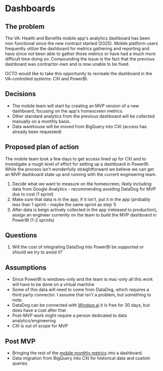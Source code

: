 # Dashboards

## The problem

The VA: Health and Benefits mobile app's analytics dashboard has been non-functional since the new contract started (2025). Mobile platform users frequently utilize the dashboard for metrics gathering and reporting and have since not been able to gather those metrics or have had a much more difficult time doing so. Compounding the issue is the fact that the previous dashboard was contractor-own and is now unable to be fixed. 

OCTO would like to take this opportunity to recreate the dashboard in the VA-controlled systems: CXI and PowerBI.

## Decisions

- The mobile team will start by creating an MVP version of a new dashboard, focusing on the app's homescreen metrics.
- Other standard analytics from the previous dashboard will be collected manually on a monthly basis.
- Data warehouse will be moved from BigQuery into CXI (access has already been requested)

## Proposed plan of action

The mobile team took a few days to get access lined up for CXI and to investigate a rough level of effort for setting up a dashboard in PowerBI. While the process isn't wonderfully straightforward we believe we can get an MVP dashboard state up and running with the current engineering team.

1. Decide what we want to measure on the homescreen, likely including data from Google Analytics - recommending avoiding DataDog for MVP due to cost (1 sprint)
2. Make sure that data is in the app, if it isn't, put it in the app (probably less than 1 sprint - maybe the same sprint as step 1)
3. After data is beign actively collected in the app (released to production), assign an engineer currently on the team to build the MVP dashboard in PowerBI (1-2 sprints)

## Questions

1. Will the cost of integrating DataDog into PowerBI be supported or should we try to avoid it?

## Assumptions

- Since PowerBI is windows-only and the team is mac-only all this work will have to be done on a virtual machine
- Some of this data will need to come from DataDog, which requires a third party connector. I assume that isn't a problem, but something to note.
- DataDog can be connected with [Windsor.ai](https://azuremarketplace.microsoft.com/en-us/marketplace/apps/windsorgroupgmbh1585043281642.datadog-power_bi?tab=overview) it is free for 30 days, but does have a cost after that
- Post-MVP work might require a person dedicated to data analytics/engineering
- CXI is out of scope for MVP

## Post MVP
- Bringing the rest of the [mobile monthly metrics](https://github.com/department-of-veterans-affairs/va.gov-team/tree/master/products/va-mobile-app/analytics#monthly-mobile-metrics) into a dashboard.
- Data migration from BigQuery into CXI for historical data and custom queries


